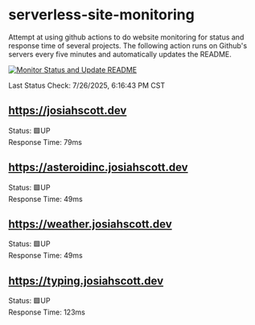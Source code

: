 # serverless-site-monitoring
Attempt at using github actions to do website monitoring for status and response time of several projects. The following action runs on Github's servers every five minutes and automatically updates the README.  

[![Monitor Status and Update README](https://github.com/JosiahSco/serverless-site-monitoring/actions/workflows/monitor.yaml/badge.svg)](https://github.com/JosiahSco/serverless-site-monitoring/actions/workflows/monitor.yaml)

Last Status Check: 7/26/2025, 6:16:43 PM CST

## https://josiahscott.dev
Status: 🟩UP  
Response Time: 79ms

## https://asteroidinc.josiahscott.dev
Status: 🟩UP  
Response Time: 49ms

## https://weather.josiahscott.dev
Status: 🟩UP  
Response Time: 49ms

## https://typing.josiahscott.dev
Status: 🟩UP  
Response Time: 123ms

